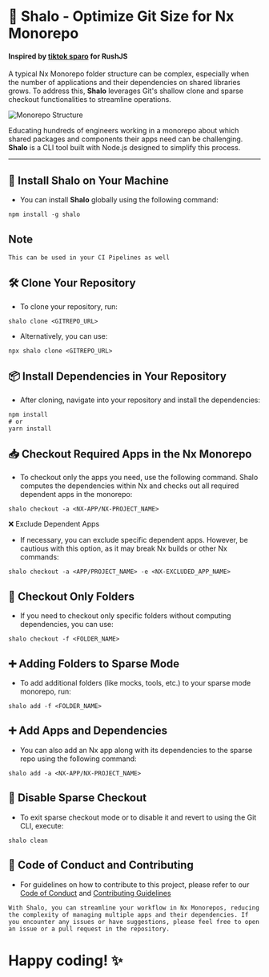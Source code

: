 # 🎉 Shalo - Optimize Git Size for Nx Monorepo

#### Inspired by [tiktok sparo](https://github.com/tiktok/sparo) for RushJS

A typical Nx Monorepo folder structure can be complex, especially when the number of applications and their dependencies on shared libraries grows. To address this, **Shalo** leverages Git's shallow clone and sparse checkout functionalities to streamline operations.

![Monorepo Structure](https://github.com/user-attachments/assets/70887c17-fd06-45ac-bf7b-e616db105634)

Educating hundreds of engineers working in a monorepo about which shared packages and components their apps need can be challenging. **Shalo** is a CLI tool built with Node.js designed to simplify this process.

---

## 🚀 Install Shalo on Your Machine

- You can install **Shalo** globally using the following command:

```
npm install -g shalo
```

## Note
`This can be used in your CI Pipelines as well`

## 🛠️ Clone Your Repository

- To clone your repository, run:
```
shalo clone <GITREPO_URL>
```

- Alternatively, you can use:
```
npx shalo clone <GITREPO_URL>
```

## 📦 Install Dependencies in Your Repository

- After cloning, navigate into your repository and install the dependencies:
```
npm install
# or
yarn install
```

## 📥 Checkout Required Apps in the Nx Monorepo

- To checkout only the apps you need, use the following command. Shalo computes the dependencies within Nx and checks out all required dependent apps in the monorepo:
```
shalo checkout -a <NX-APP/NX-PROJECT_NAME>
```

❌ Exclude Dependent Apps
- If necessary, you can exclude specific dependent apps. However, be cautious with this option, as it may break Nx builds or other Nx commands:
```
shalo checkout -a <APP/PROJECT_NAME> -e <NX-EXCLUDED_APP_NAME>
```

## 📂 Checkout Only Folders

- If you need to checkout only specific folders without computing dependencies, you can use:
```
shalo checkout -f <FOLDER_NAME>
```

## ➕ Adding Folders to Sparse Mode
- To add additional folders (like mocks, tools, etc.) to your sparse mode monorepo, run:
```
shalo add -f <FOLDER_NAME>
```

## ➕ Add Apps and Dependencies
- You can also add an Nx app along with its dependencies to the sparse repo using the following command:
```
shalo add -a <NX-APP/NX-PROJECT_NAME>
```

## 🔄 Disable Sparse Checkout
- To exit sparse checkout mode or to disable it and revert to using the Git CLI, execute:
```
shalo clean
```

## 📜 Code of Conduct and Contributing
- For guidelines on how to contribute to this project, please refer to our [Code of Conduct](https://github.com/MeiyappanKannappa/shalo/blob/master/code_of_conduct.md) and [Contributing Guidelines](https://github.com/MeiyappanKannappa/shalo/blob/master/contributing.md)

`
With Shalo, you can streamline your workflow in Nx Monorepos, reducing the complexity of managing multiple apps and their dependencies. If you encounter any issues or have suggestions, please feel free to open an issue or a pull request in the repository.
`

# Happy coding! ✨
